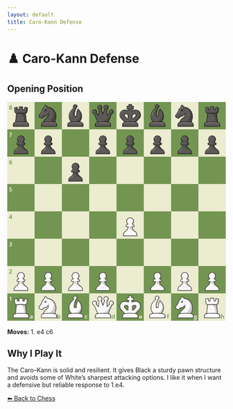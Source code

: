 ```yaml
---
layout: default
title: Caro-Kann Defense
---
```


<h1>♟️ Caro-Kann Defense</h1>

<section class="opening-section">
  <h2>Opening Position</h2>
  <img src="/assets/images/Caro-Kann.png" alt="Caro-Kann System" class="opening-diagram">
  <p><strong>Moves:</strong> 1. e4 c6</p>
</section>

<section class="opening-section">
  <h2>Why I Play It</h2>
  <p>
    The Caro–Kann is solid and resilient. It gives Black a sturdy pawn structure and avoids some of White’s sharpest attacking options. I like it when I want a defensive but reliable response to 1.e4.
  </p>
</section>


<div class="back-button-wrapper">
  <a href="/interests/chess" class="back-button">⬅ Back to Chess</a>
</div>
